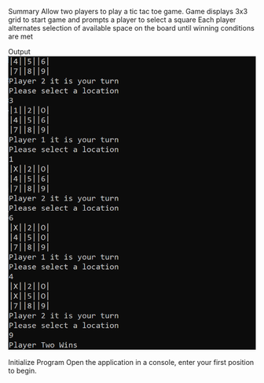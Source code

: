 ﻿Summary
Allow two players to play a tic tac toe game.
Game displays 3x3 grid to start game and prompts a player to select a square
Each player alternates selection of available space on the board until winning conditions are met

Output
![Tic Tac Example Game](https://github.com/KKetter/LAB04-Tic-Tac-Toe/blob/master/Lab04_TicTacToe/Assets/ticTacOutput.PNG)

Initialize Program
Open the application in a console, enter your first position to begin.